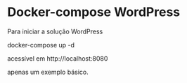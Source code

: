 # Docker-compose WordPress
Para iniciar a solução WordPress

docker-compose up -d

acessível em http://localhost:8080

apenas um exemplo básico.
